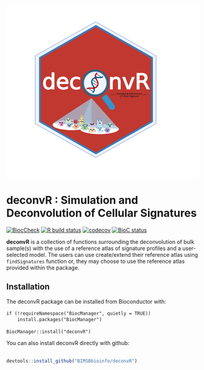 
<!-- README.md is generated from README.Rmd. Please edit that file -->
<a name="deconvR_logo"/>
<div align="center">
<img src="https://github.com/BIMSBbioinfo/deconvR/blob/main/inst/deconvR_logo.png" alt="deconvR_logo" width="650"/ ></img>
</a>
</div>

# deconvR : Simulation and Deconvolution of Cellular Signatures
[![BiocCheck](https://github.com/BIMSBbioinfo/deconvR/workflows/BiocCheck/badge.svg)](https://github.com/BIMSBbioinfo/deconvR/actions) [![R build status](https://github.com/BIMSBbioinfo/deconvR/workflows/R-CMD-check/badge.svg)](https://github.com/BIMSBbioinfo/deconvR/actions) [![codecov](https://codecov.io/gh/BIMSBbioinfo/deconvR/branch/main/graph/badge.svg)](https://github.com/BIMSBbioinfo/deconvR/actions) [![BioC status](http://www.bioconductor.org/shields/build/release/bioc/deconvR.svg)](https://bioconductor.org/checkResults/release/bioc-LATEST/deconvR)


<!-- badges: start -->
<!-- badges: end -->

**deconvR** is a collection of functions surrounding the deconvolution of bulk
sample(s) with the use of a reference atlas of signature profiles and a
user-selected model. The users can use create/extend their reference atlas using
`findSignatures` function or, they may choose to use the reference atlas provided within the package.

## Installation

The deconvR package can be installed from Bioconductor with:

``` {r }
if (!requireNamespace("BiocManager", quietly = TRUE))
    install.packages("BiocManager")

BiocManager::install("deconvR")
```
You can also install deconvR directly with github:

``` r

devtools::install_github("BIMSBbioinfo/deconvR")
```
